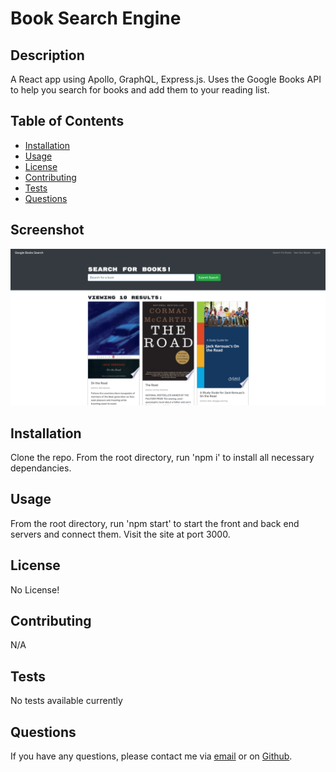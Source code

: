 # Book Search Engine   
## Description

A React app using Apollo, GraphQL, Express.js. Uses the Google Books API to help you search for books and add them to your reading list.

## Table of Contents

* [Installation](#installation)
* [Usage](#usage)
* [License](#license)
* [Contributing](#contributing)
* [Tests](#tests)
* [Questions](#questions)

## Screenshot
![Book Search Engine](/demo.PNG)

## Installation

Clone the repo. From the root directory, run 'npm i' to install all necessary dependancies.

## Usage

From the root directory, run 'npm start' to start the front and back end servers and connect them. Visit the site at port 3000. 

## License

No License!

## Contributing

N/A

## Tests

No tests available currently

## Questions

If you have any questions, please contact me via [email](VINNYCAR0923@gmail.com) or on [Github](http://github.com/vcaruso0923).
